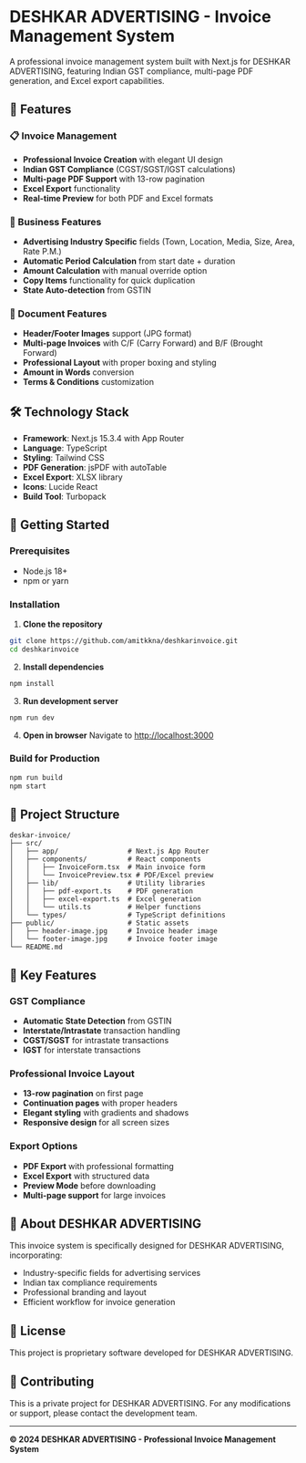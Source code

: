 # DESHKAR ADVERTISING - Invoice Management System

A professional invoice management system built with Next.js for DESHKAR ADVERTISING, featuring Indian GST compliance, multi-page PDF generation, and Excel export capabilities.

## 🚀 Features

### 📋 Invoice Management
- **Professional Invoice Creation** with elegant UI design
- **Indian GST Compliance** (CGST/SGST/IGST calculations)
- **Multi-page PDF Support** with 13-row pagination
- **Excel Export** functionality
- **Real-time Preview** for both PDF and Excel formats

### 🏢 Business Features
- **Advertising Industry Specific** fields (Town, Location, Media, Size, Area, Rate P.M.)
- **Automatic Period Calculation** from start date + duration
- **Amount Calculation** with manual override option
- **Copy Items** functionality for quick duplication
- **State Auto-detection** from GSTIN

### 📄 Document Features
- **Header/Footer Images** support (JPG format)
- **Multi-page Invoices** with C/F (Carry Forward) and B/F (Brought Forward)
- **Professional Layout** with proper boxing and styling
- **Amount in Words** conversion
- **Terms & Conditions** customization

## 🛠️ Technology Stack

- **Framework**: Next.js 15.3.4 with App Router
- **Language**: TypeScript
- **Styling**: Tailwind CSS
- **PDF Generation**: jsPDF with autoTable
- **Excel Export**: XLSX library
- **Icons**: Lucide React
- **Build Tool**: Turbopack

## 🚀 Getting Started

### Prerequisites
- Node.js 18+
- npm or yarn

### Installation

1. **Clone the repository**
```bash
git clone https://github.com/amitkkna/deshkarinvoice.git
cd deshkarinvoice
```

2. **Install dependencies**
```bash
npm install
```

3. **Run development server**
```bash
npm run dev
```

4. **Open in browser**
Navigate to [http://localhost:3000](http://localhost:3000)

### Build for Production

```bash
npm run build
npm start
```

## 📁 Project Structure

```
deskar-invoice/
├── src/
│   ├── app/                 # Next.js App Router
│   ├── components/          # React components
│   │   ├── InvoiceForm.tsx  # Main invoice form
│   │   └── InvoicePreview.tsx # PDF/Excel preview
│   ├── lib/                 # Utility libraries
│   │   ├── pdf-export.ts    # PDF generation
│   │   ├── excel-export.ts  # Excel generation
│   │   └── utils.ts         # Helper functions
│   └── types/               # TypeScript definitions
├── public/                  # Static assets
│   ├── header-image.jpg     # Invoice header image
│   └── footer-image.jpg     # Invoice footer image
└── README.md
```

## 🎯 Key Features

### GST Compliance
- **Automatic State Detection** from GSTIN
- **Interstate/Intrastate** transaction handling
- **CGST/SGST** for intrastate transactions
- **IGST** for interstate transactions

### Professional Invoice Layout
- **13-row pagination** on first page
- **Continuation pages** with proper headers
- **Elegant styling** with gradients and shadows
- **Responsive design** for all screen sizes

### Export Options
- **PDF Export** with professional formatting
- **Excel Export** with structured data
- **Preview Mode** before downloading
- **Multi-page support** for large invoices

## 🏢 About DESHKAR ADVERTISING

This invoice system is specifically designed for DESHKAR ADVERTISING, incorporating:
- Industry-specific fields for advertising services
- Indian tax compliance requirements
- Professional branding and layout
- Efficient workflow for invoice generation

## 📝 License

This project is proprietary software developed for DESHKAR ADVERTISING.

## 🤝 Contributing

This is a private project for DESHKAR ADVERTISING. For any modifications or support, please contact the development team.

---

**© 2024 DESHKAR ADVERTISING - Professional Invoice Management System**
